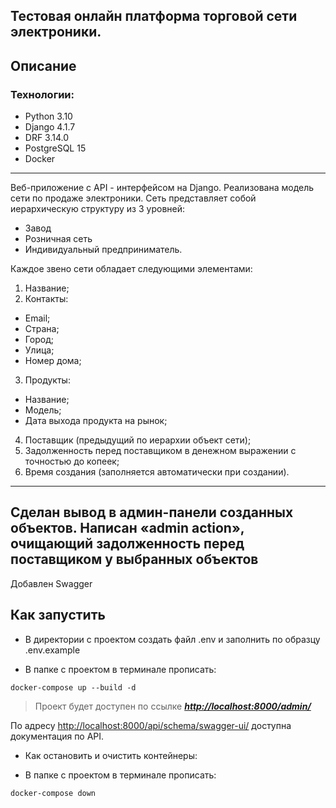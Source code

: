 ## Тестовая онлайн платформа торговой сети электроники.

## Описание

### Технологии:

- Python 3.10
- Django 4.1.7
- DRF 3.14.0
- PostgreSQL 15
- Docker

---
Веб-приложение с API - интерфейсом на Django. Реализована модель сети по продаже электроники. Сеть представляет собой
иерархическую структуру из 3 уровней:

- Завод
- Розничная сеть
- Индивидуальный предприниматель.

Каждое звено сети обладает следующими элементами:

1. Название;
2. Контакты:

- Email;
- Страна;
- Город;
- Улица;
- Номер дома;

3. Продукты:

- Название;
- Модель;
- Дата выхода продукта на рынок;

4. Поставщик (предыдущий по иерархии объект сети);
5. Задолженность перед поставщиком в денежном выражении с точностью до копеек;
6. Время создания (заполняется автоматически при создании).

---
Сделан вывод в админ-панели созданных объектов. Написан «admin action», очищающий задолженность перед поставщиком у
выбранных объектов
---
Добавлен Swagger

## Как запустить

- В директории с проектом создать файл .env и заполнить по образцу .env.example

- В папке с проектом в терминале прописать:

```Sh
docker-compose up --build -d
```

> Проект будет доступен по ссылке
> ***[http://localhost:8000/admin/](http://localhost:8000/admin/)***

По адресу [http://localhost:8000/api/schema/swagger-ui/](http://localhost:8000/api/schema/swagger-ui/) доступна документация по API.

- Как остановить и очистить контейнеры:

- В папке с проектом в терминале прописать:

```Sh
docker-compose down
```

